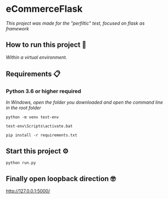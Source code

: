 # eCommerceFlask

_This project was made for the "perfiltic" test, focused on flask as framework_

## How to run this project 🚀

_Within a virtual environment._


## Requirements 📋

### Python 3.6 or higher required
_In Windows, open the folder you downloaded and open the command line in the root folder_

```
python -m venv test-env
```
```
test-env\Scripts\activate.bat
```
```
pip install -r requirements.txt
```

## Start this project ⚙️

```
python run.py
```

## Finally open loopback direction 🤓

http://127.0.0.1:5000/
